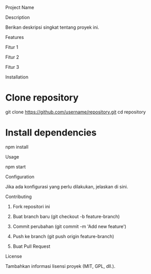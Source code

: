 Project Name

Description

Berikan deskripsi singkat tentang proyek ini.

Features

Fitur 1

Fitur 2

Fitur 3


Installation

# Clone repository
git clone https://github.com/username/repository.git
cd repository

# Install dependencies
npm install

Usage

npm start

Configuration

Jika ada konfigurasi yang perlu dilakukan, jelaskan di sini.

Contributing

1. Fork repositori ini


2. Buat branch baru (git checkout -b feature-branch)


3. Commit perubahan (git commit -m 'Add new feature')


4. Push ke branch (git push origin feature-branch)


5. Buat Pull Request



License

Tambahkan informasi lisensi proyek (MIT, GPL, dll.).
